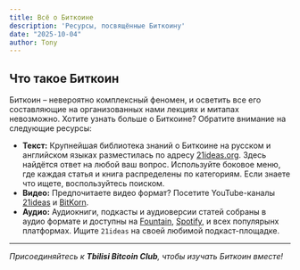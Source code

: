 ```yaml
---
title: Всё о Биткоине
description: 'Ресурсы, посвящённые Биткоину'
date: "2025-10-04"
author: Tony
---
```


## Что такое Биткоин

Биткоин – невероятно комплексный феномен, и осветить все его составляющие на организованных нами лекциях и митапах невозможно. Хотите узнать больше о Биткоине? Обратите внимание на следующие ресурсы:

- **Текст:** Крупнейшая библиотека знаний о Биткоине на русском и английском языках разместилась по адресу [21ideas.org](https://21ideas.org). Здесь найдётся ответ на любой ваш вопрос. Используйте боковое меню, где каждая статья и книга распределены по категориям. Если знаете что ищете, воспользуйтесь поиском.
- **Видео:** Предпочитаете видео формат? Посетите YouTube-каналы [21ideas](https://www.youtube.com/@21ideas) и [BitKorn](https://www.youtube.com/@bitkorn).
- **Аудио:** Аудиокниги, подкасты и аудиоверсии статей собраны в аудио формате и доступны на [Fountain](https://fountain.fm/show/chmjnVB1ZkSY3MC2FxY8), [Spotify](https://open.spotify.com/show/1vjCoEDFPYaqKm3HasOZrK), и всех популярынх платформах. Ищите `21ideas` на своей любимой подкаст-площадке.

---

*Присоединяйтесь к **Tbilisi Bitcoin Club**, чтобы изучать Биткоин вместе!*
